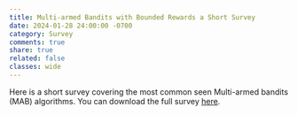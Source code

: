 ```yaml
---
title: Multi-armed Bandits with Bounded Rewards a Short Survey
date: 2024-01-28 24:00:00 -0700
category: Survey
comments: true
share: true
related: false
classes: wide
---
```


Here is a short survey covering the most common seen Multi-armed bandits (MAB) 
algorithms. You can download the full survey [here](/assets/survey-of-mab.pdf).